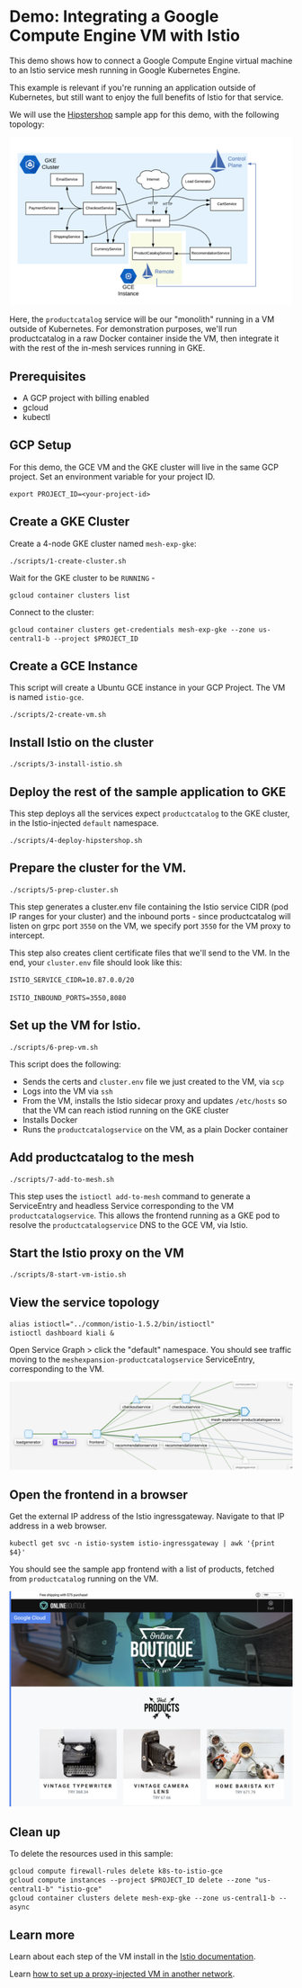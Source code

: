 # Demo: Integrating a Google Compute Engine VM with Istio

This demo shows how to connect a Google Compute Engine virtual machine to an Istio service
mesh running in Google Kubernetes Engine.

This example is relevant if you're running an application outside
of Kubernetes, but still want to enjoy the full benefits of Istio for that service.

We will use the [Hipstershop](https://github.com/GoogleCloudPlatform/microservices-demo) sample app for this demo, with the following topology:

![screenshot](screenshots/topology.png)

Here, the `productcatalog` service will be our "monolith" running in a VM outside of
Kubernetes. For demonstration purposes, we'll run productcatalog in a raw Docker container
inside the VM, then integrate it with the rest of the in-mesh services running in GKE.

## Prerequisites

- A GCP project with billing enabled
- gcloud
- kubectl


## GCP Setup

For this demo, the GCE VM and the GKE cluster will live in the same GCP project. Set an
environment variable for your project ID.


```
export PROJECT_ID=<your-project-id>
```

## Create a GKE Cluster

Create a 4-node GKE cluster named `mesh-exp-gke`:

```
./scripts/1-create-cluster.sh
```

Wait for the GKE cluster to be `RUNNING` -

```
gcloud container clusters list
```

Connect to the cluster:

```
gcloud container clusters get-credentials mesh-exp-gke --zone us-central1-b --project $PROJECT_ID
```


## Create a GCE Instance

This script will create a Ubuntu GCE instance in your GCP Project. The VM is named `istio-gce`.

```
./scripts/2-create-vm.sh
```

## Install Istio on the cluster

```
./scripts/3-install-istio.sh
```


## Deploy the rest of the sample application to GKE

This step deploys all the services expect `productcatalog` to the GKE cluster, in the Istio-injected `default` namespace.

```
./scripts/4-deploy-hipstershop.sh
```

## Prepare the cluster for the VM.

```
./scripts/5-prep-cluster.sh
```

This step generates a cluster.env file containing the Istio service CIDR (pod IP ranges for your cluster) and the inbound ports - since productcatalog will listen on grpc port `3550` on the VM, we specify port `3550` for the VM proxy to intercept.

This step also creates client certificate files that we'll send to the VM. In the end, your `cluster.env` file should look like this:

```
ISTIO_SERVICE_CIDR=10.87.0.0/20

ISTIO_INBOUND_PORTS=3550,8080
```

## Set up the VM for Istio.

```
./scripts/6-prep-vm.sh
```

This script does the following:
- Sends the certs and `cluster.env` file we just created to the VM, via `scp`
- Logs into the VM via `ssh`
- From the VM, installs the Istio sidecar proxy and updates `/etc/hosts` so that the VM can reach istiod running on the GKE cluster
- Installs Docker
- Runs the `productcatalogservice` on the VM, as a plain Docker container

## Add productcatalog to the mesh

```
./scripts/7-add-to-mesh.sh
```

This step uses the `istioctl add-to-mesh` command to generate a ServiceEntry and headless Service corresponding to the VM `productcatalogservice`. This allows the frontend running as a GKE pod to resolve the `productcatalogservice` DNS to the GCE VM, via Istio.

## Start the Istio proxy on the VM

```
./scripts/8-start-vm-istio.sh
```

## View the service topology

```
alias istioctl="../common/istio-1.5.2/bin/istioctl"
istioctl dashboard kiali &
```

Open Service Graph > click the "default" namespace. You should see traffic moving to the `meshexpansion-productcatalogservice` ServiceEntry, corresponding to the VM.

![screenshots/kiali.png](screenshots/kiali.png)

## Open the frontend in a browser

Get the external IP address of the Istio ingressgateway. Navigate to that IP address in a web browser.

```
kubectl get svc -n istio-system istio-ingressgateway | awk '{print $4}'
```

You should see the sample app frontend with a list of products, fetched from `productcatalog` running on the VM.

![screenshots/onlineboutique.png](screenshots/onlineboutique.png)

## Clean up

To delete the resources used in this sample:

```
gcloud compute firewall-rules delete k8s-to-istio-gce
gcloud compute instances --project $PROJECT_ID delete --zone "us-central1-b" "istio-gce"
gcloud container clusters delete mesh-exp-gke --zone us-central1-b --async
```

## Learn more

Learn about each step of the VM install in the [Istio documentation](https://istio.io/docs/examples/virtual-machines/single-network/#preparing-the-kubernetes-cluster-for-vms).

Learn [how to set up a proxy-injected VM in another network](https://istio.io/docs/examples/virtual-machines/multi-network/).
